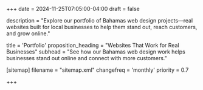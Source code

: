 +++
date = 2024-11-25T07:05:00-04:00
draft = false

description = "Explore our portfolio of Bahamas web design projects—real websites built for local businesses to help them stand out, reach customers, and grow online."

title = 'Portfolio'
proposition_heading = "Websites That Work for Real Businesses"
subhead = "See how our Bahamas web design work helps businesses stand out online and connect with more customers."

[sitemap]
  filename = "sitemap.xml"
  changefreq = 'monthly'
  priority = 0.7

+++
